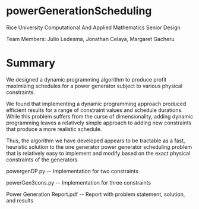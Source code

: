 # powerGenerationScheduling
Rice University Computational And Applied Mathematics Senior Design

Team Members: Julio Ledesma, Jonathan Celaya, Margaret Gacheru

# Summary
We designed a dynamic programming algorithm to produce profit maximizing schedules for a power generator subject to various physical constraints. 

We found that implementing a dynamic programming approach produced efficient results for a range of constraint values and schedule durations. While this problem suffers from the curse of dimensionality, adding dynamic programming leaves a relatively simple approach to adding new constraints that produce a more realistic schedule. 

Thus, the algorithm we have developed appears to be tractable as a fast, heuristic solution to the one generator power generator scheduling problem that is relatively easy to implement and modify based on the exact physical constraints of the generators. 

powergenDP.py -- Implementation for two constraints

powerGen3cons.py -- Implementation for three constraints

Power Generation Report.pdf -- Report with problem statement, solution, and results

